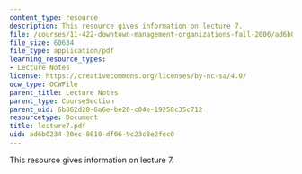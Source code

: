 ```yaml
---
content_type: resource
description: This resource gives information on lecture 7.
file: /courses/11-422-downtown-management-organizations-fall-2006/ad6b023420ec8610df069c23c8e2fec0_lecture7.pdf
file_size: 60634
file_type: application/pdf
learning_resource_types:
- Lecture Notes
license: https://creativecommons.org/licenses/by-nc-sa/4.0/
ocw_type: OCWFile
parent_title: Lecture Notes
parent_type: CourseSection
parent_uid: 6b862d28-6a6e-be20-c04e-19258c35c712
resourcetype: Document
title: lecture7.pdf
uid: ad6b0234-20ec-8610-df06-9c23c8e2fec0
---
```

This resource gives information on lecture 7.